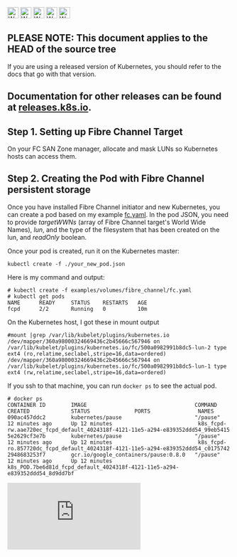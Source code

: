 <!-- BEGIN MUNGE: UNVERSIONED_WARNING -->

<!-- BEGIN STRIP_FOR_RELEASE -->

<img src="http://kubernetes.io/img/warning.png" alt="WARNING"
     width="25" height="25">
<img src="http://kubernetes.io/img/warning.png" alt="WARNING"
     width="25" height="25">
<img src="http://kubernetes.io/img/warning.png" alt="WARNING"
     width="25" height="25">
<img src="http://kubernetes.io/img/warning.png" alt="WARNING"
     width="25" height="25">
<img src="http://kubernetes.io/img/warning.png" alt="WARNING"
     width="25" height="25">

<h2>PLEASE NOTE: This document applies to the HEAD of the source tree</h2>

If you are using a released version of Kubernetes, you should
refer to the docs that go with that version.

Documentation for other releases can be found at
[releases.k8s.io](http://releases.k8s.io).
</strong>
--

<!-- END STRIP_FOR_RELEASE -->

<!-- END MUNGE: UNVERSIONED_WARNING -->

## Step 1. Setting up Fibre Channel Target

On your FC SAN Zone manager, allocate and mask LUNs so Kubernetes hosts can access them.

## Step 2. Creating the Pod with Fibre Channel persistent storage

Once you have installed Fibre Channel initiator and new Kubernetes, you can create a pod based on my example [fc.yaml](fc.yaml). In the pod JSON, you need to provide *targetWWNs* (array of Fibre Channel target's World Wide Names), *lun*, and the type of the filesystem that has been created on the lun, and *readOnly* boolean.

Once your pod is created, run it on the Kubernetes master:

```console
kubectl create -f ./your_new_pod.json
```

Here is my command and output:

```console
# kubectl create -f examples/volumes/fibre_channel/fc.yaml
# kubectl get pods
NAME      READY     STATUS    RESTARTS   AGE
fcpd      2/2       Running   0          10m
```

On the Kubernetes host, I got these in mount output

```console
#mount |grep /var/lib/kubelet/plugins/kubernetes.io
/dev/mapper/360a98000324669436c2b45666c567946 on /var/lib/kubelet/plugins/kubernetes.io/fc/500a0982991b8dc5-lun-2 type ext4 (ro,relatime,seclabel,stripe=16,data=ordered)
/dev/mapper/360a98000324669436c2b45666c567944 on /var/lib/kubelet/plugins/kubernetes.io/fc/500a0982991b8dc5-lun-1 type ext4 (rw,relatime,seclabel,stripe=16,data=ordered)
```

If you ssh to that machine, you can run `docker ps` to see the actual pod.

```console
# docker ps
CONTAINER ID        IMAGE                                  COMMAND             CREATED             STATUS              PORTS               NAMES
090ac457ddc2        kubernetes/pause                       "/pause"            12 minutes ago      Up 12 minutes                           k8s_fcpd-rw.aae720ec_fcpd_default_4024318f-4121-11e5-a294-e839352ddd54_99eb5415   
5e2629cf3e7b        kubernetes/pause                       "/pause"            12 minutes ago      Up 12 minutes                           k8s_fcpd-ro.857720dc_fcpd_default_4024318f-4121-11e5-a294-e839352ddd54_c0175742   
2948683253f7        gcr.io/google_containers/pause:0.8.0   "/pause"            12 minutes ago      Up 12 minutes                           k8s_POD.7be6d81d_fcpd_default_4024318f-4121-11e5-a294-e839352ddd54_8d9dd7bf       
```

<!-- BEGIN MUNGE: GENERATED_ANALYTICS -->
[![Analytics](https://kubernetes-site.appspot.com/UA-36037335-10/GitHub/examples/volumes/fibre_channel/README.md?pixel)]()
<!-- END MUNGE: GENERATED_ANALYTICS -->
